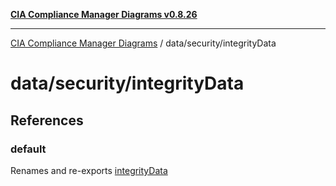 [**CIA Compliance Manager Diagrams v0.8.26**](../../../README.md)

***

[CIA Compliance Manager Diagrams](../../../modules.md) / data/security/integrityData

# data/security/integrityData

## References

### default

Renames and re-exports [integrityData](../variables/integrityData.md)
